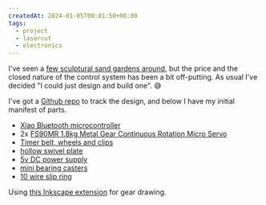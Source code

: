 ```yaml
---
createdAt: 2024-01-05T00:01:50+00:00
tags:
  - project
  - lasercut
  - electronics
---
```

I've seen a [few sculptural sand gardens around](https://www.etsy.com/au/listing/921645810/automatic-zen-garden-sand-bowl-kinetic), but the price and the closed nature of the control system has been a bit off-putting. As usual I've decided "I could just design and build one". 😅

I've got a [Github repo](https://github.com/simonhildebrandt/sand-garden) to track the design, and below I have my initial manifest of parts.

 - [Xiao Bluetooth  microcontroller](https://wiki.seeedstudio.com/XIAO_BLE/)
 - 2x [FS90MR 1.8kg Metal Gear Continuous Rotation Micro Servo](https://core-electronics.com.au/feetech-fs90mr-1-8kg-digital-continuous-servo.html)
 - [Timer belt, wheels and clips](https://www.amazon.com.au/Lokkr-Printing-Timing-Printer-Accessories/dp/B09V5QX21Q/ref=asc_df_B09V5QX21Q/?tag=googleshopdsk-22&linkCode=df0&hvadid=463557330625&hvpos=&hvnetw=g&hvrand=2075720212942663544&hvpone=&hvptwo=&hvqmt=&hvdev=c&hvdvcmdl=&hvlocint=&hvlocphy=9071437&hvtargid=pla-1871886427125&psc=1&mcid=72ec4d03062d36ce947f2ebf79222a47)
 - [hollow swivel plate](https://www.ebay.com.au/itm/404320335074)
 - [5v DC power supply](https://www.auselectronicsdirect.com.au/5v-dc-1a-compact-power-adapter-with-2.1-dc-plug)
 - [mini bearing casters](https://www.amazon.com.au/Casters-Rotating-Furniture-Self-Adhesive-Transfer/dp/B09BVXZ9W7/?th=1)
 - [10 wire slip ring](https://www.ebay.com.au/itm/255655774120)

Using [this Inkscape extension](https://github.com/attoparsec/inkscape-extensions) for gear drawing.
